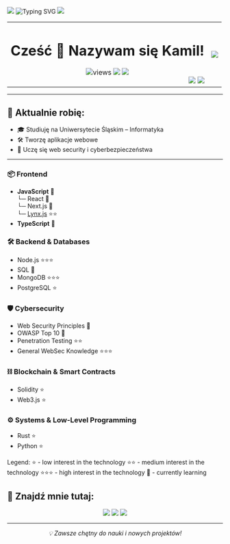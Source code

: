 <p>
  <img src="https://skillicons.dev/icons?i=html,css,javascript,typescript,react"/>
  <img src="https://readme-typing-svg.herokuapp.com?font=Fira+Code&duration=3000&pause=1000&center=true&width=435&lines=Fullstack+Developer+in+progress+💻;Cybersecurity+enthusiast+🔐;Student+Informatyki+🚀" alt="Typing SVG" />
  <img src="https://skillicons.dev/icons?i=next,bash,python,linux,windows" />
</p>

<table width="100%">
  <tr>
  <td align="center">
    <h1>Cześć 👋 Nazywam się Kamil!</h1><img src="https://komarev.com/ghpvc/?username=enigmaSpy&label=Profile+Views&color=blueviolet" alt="views" />
    <img src="https://img.shields.io/github/followers/enigmaSpy?label=Followers&style=social" />
    <img src="https://img.shields.io/github/stars/enigmaSpy?style=social" />
    <div align="right">
      <img src="https://github-readme-stats.vercel.app/api?username=enigmaSpy&show_icons=true&theme=radical&hide=issues" />
      <img src="https://github-readme-stats.vercel.app/api/top-langs/?username=enigmaSpy&layout=compact&theme=radical" />
    </div>
  </td>
    <td align="right">
    <img src="https://imgur.com/v5YTl0U.jpg"/>
    </td>
  </tr>
</table>

<div align="center">
  
</div>

---

## 💼 Aktualnie robię:

- 🎓 Studiuję na Uniwersytecie Śląskim – Informatyka
- 🛠️ Tworzę aplikacje webowe
- 🔐 Uczę się web security i cyberbezpieczeństwa

---


### 📦 Frontend
- **JavaScript** 📖  
  └─ React 📖  
  └─ Next.js 📖  
  └─ [Lynx.js](https://lynxjs.org/) ⭐️⭐️
- **TypeScript** 📖  

### 🛠️ Backend & Databases
- Node.js ⭐️⭐️⭐️  
- SQL 📖  
- MongoDB ⭐️⭐️⭐️  
- PostgreSQL ⭐️  

### 🛡️ Cybersecurity
- Web Security Principles 📖  
- OWASP Top 10 📖  
- Penetration Testing ⭐️⭐️  
- General WebSec Knowledge ⭐️⭐️⭐️  

### ⛓️ Blockchain & Smart Contracts
- Solidity ⭐️  
- Web3.js ⭐️  

### ⚙️ Systems & Low-Level Programming
- Rust ⭐️  
- Python ⭐️  

Legend:
⭐️ - low interest in the technology
⭐️⭐️ - medium interest in the technology
⭐️⭐️⭐️ - high interest in the technology
📖 - currently learning


## 🔗 Znajdź mnie tutaj:

<p align="center">
  <a href="https://linkedin.com/in/soczek-v2-2918692a6"><img src="https://img.shields.io/badge/LinkedIn-blue?style=flat&logo=linkedin"></a>
  <a href="mailto:soczekv18@gmail.com"><img src="https://img.shields.io/badge/email-ContactMe-green?style=flat&logo=gmail"></a>
  <a href="https://github.com/enigmaSpy"><img src="https://img.shields.io/badge/GitHub-Profile-black?style=flat&logo=github"></a>
</p>


---

<p align="center">
  <i>💡 Zawsze chętny do nauki i nowych projektów!</i>
</p>
